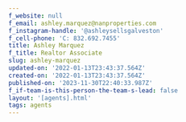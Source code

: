 ```yaml
---
f_website: null
f_email: ashley.marquez@nanproperties.com
f_instagram-handle: '@ashleysellsgalveston'
f_cell-phone: 'C: 832.692.7455'
title: Ashley Marquez
f_title: Realtor Associate
slug: ashley-marquez
updated-on: '2022-01-13T23:43:37.564Z'
created-on: '2022-01-13T23:43:37.564Z'
published-on: '2023-11-30T22:40:33.987Z'
f_if-team-is-this-person-the-team-s-lead: false
layout: '[agents].html'
tags: agents
---
```



